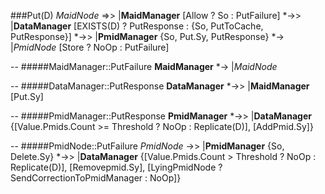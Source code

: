 ###Put(D)
_MaidNode_ =>> |__MaidManager__ [Allow ? So : PutFailure]  *->> |__DataManager__  [EXISTS(D) ? PutResponse : {So, PutToCache, PutResponse}] *->> |__PmidManager__ {So, Put.Sy, PutResponse} *-> |_PmidNode_ [Store ? NoOp : PutFailure]

--
#####MaidManager::PutFailure
__MaidManager__ *-> |_MaidNode_ 

--
#####DataManager::PutResponse
__DataManager__ *->> |__MaidManager__ [Put.Sy]

--
#####PmidManager::PutResponse
__PmidManager__ *->> |__DataManager__ {[Value.Pmids.Count >= Threshold ? NoOp : Replicate(D)], [AddPmid.Sy]}

--
#####PmidNode::PutFailure
_PmidNode_ ->> |__PmidManager__ {So, Delete.Sy} *->> |__DataManager__ {[Value.Pmids.Count > Threshold ? NoOp : Replicate(D)], [Removepmid.Sy], [LyingPmidNode ? SendCorrectionToPmidManager : NoOp]} 

